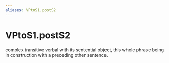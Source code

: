 ```yaml
---
aliases: VPtoS1.postS2
---
```

# VPtoS1.postS2

complex transitive verbal with its sentential object, this whole phrase being in construction with a preceding other sentence.